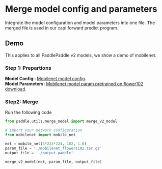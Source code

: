 
# Merge model config and parameters

Integrate the model configuration and model parameters into one file.
The merged file is used in our capi forward predict program.

## Demo

This applies to all PaddlePaddle v2 models, we show a demo of mobilenet.

### Step 1: Prepartions

**Model Config :** [Mobilenet model config](../../../models/standard_network/mobilenet.py).  
**Model Parameters:** [Mobilenet model param pretrained on flower102 download](http://cloud.dlnel.org/filepub/?uuid=4a3fcd7a-719c-479f-96e1-28a4c3f2195e).

### Step2: Merge

Run the following code

```python
from paddle.utils.merge_model import merge_v2_model

# import your network configuration
from mobilenet import mobile_net

net = mobile_net(3*224*224, 102, 1.0)
param_file = './mobilenet_flowers102.tar.gz'
output_file = './output.paddle'

merge_v2_model(net, param_file, output_file)

```
